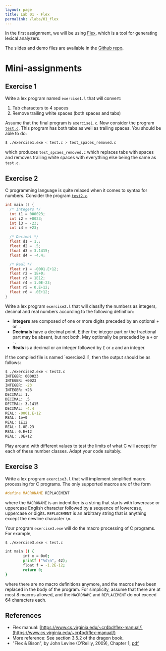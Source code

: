 ```yaml
---
layout: page
title: Lab 01 - Flex
permalink: /labs/01_flex
---
```


In the first assignment, we will be using
[Flex](https://www.cs.virginia.edu/~cr4bd/flex-manual/), which is a tool for
generating lexical analyzers.

The slides and demo files are available in the [Github repo](https://github.com/kayceesrk/cs3300_m22/tree/main/labs/01_flex).

# Mini-assignments

## Exercise 1

Write a lex program named `exercise1.l` that will convert:

1. Tab characters to 4 spaces
2. Remove trailing white spaces (both spaces and tabs)

Assume that the final program is `exercise1.c`. Now consider the program
[`test.c`](test.c). This program has both tabs as well as trailing
spaces. You should be able to do:

```bash
$ ./exercise1.exe < test.c > test_spaces_removed.c
```

which produces `test_spcaes_removed.c` which replaces tabs with spaces and
removes trailing white spaces with everything else being the same as `test.c`. 

## Exercise 2

C programming language is quite relaxed when it comes to syntax for numbers.
Consider the program [`test2.c`](test2.c).  

```c
int main () {
  /* Integers */
  int i1 = 000023;
  int i2 = +0023;
  int i3 = -23;
  int i4 = +23;

  /* Decimal */
  float d1 = 1.;
  float d2 = .5;
  float d3 = 3.1415;
  float d4 = -4.4;

  /* Real */
  float r1 = -0001.E+12;
  float r2 = 1E+0;
  float r3 = 1E12;
  float r4 = 1.0E-23;
  float r5 = 0.E+12;
  float r6 = .0E+12;
}
```

Write a lex program `exercise2.l` that will classify the numbers as integers,
decimal and real numbers according to the following definition:

* **Integers** are composed of one or more digits preceded by an optional `+` or
  `-`. 
* **Decimals** have a decimal point. Either the integer part or the fractional
  part may be absent, but not both. May optionally be preceded by a `+` or `-`.
* **Reals** is a decimal or an integer followed by `E` or `e` and an integer.

If the compiled file is named `exercise2.l1, then the output should be as
follows:

```bash
$ ./exercise2.exe < test2.c
INTEGER: 000023
INTEGER: +0023
INTEGER: -23
INTEGER: +23
DECIMAL: 1.
DECIMAL: .5
DECIMAL: 3.1415
DECIMAL: -4.4
REAL: -0001.E+12
REAL: 1e+0
REAL: 1E12
REAL: 1.0E-23
REAL: 0.E+12
REAL: .0E+12
```

Play around with different values to test the limits of what C will accept for
each of these number classes. Adapt your code suitably.

## Exercise 3

Write a lex program `exercise3.l` that will implement simplified macro
processing for C programs. The only supported macros are of the form

```c
#define MACRONAME REPLACEMENT
```

where the `MACRONAME` is an indentifier is a string that starts with lowercase
or uppercase English character followed by a sequence of lowercase, uppercase or
digits. `REPLACEMENT` is an arbitrary string that is anything except the newline
character `\n`.

Your program `exercise3.exe` will do the macro processing of C programs. For
example,

```bash
$ ./exercise3.exe < test.c

int main () {
        int x = 0x0;
        printf ("%d\n", 42);
        float f = -1.2E-12;
        return 0;
}
```

where there are no macro definitions anymore, and the macros have been replaced
in the body of the program. For simplicity, assume that there are at most 8
macros allowed, and the `MACRONAME` and `REPLACEMENT` do not exceed 64
characters each.

## References

* Flex manual: [https://www.cs.virginia.edu/~cr4bd/flex-manual/](https://www.cs.virginia.edu/~cr4bd/flex-manual/)
* More reference: See section 3.5.2 of the dragon book.
* "Flex & Bison", by John Levine (O’Reilly, 2009), Chapter 1, [pdf](https://web.iitd.ac.in/~sumeet/flex__bison.pdf)

